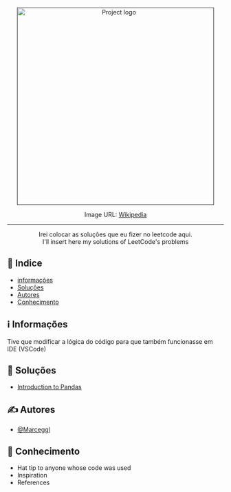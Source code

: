 <p align="center">
  <a href="" rel="noopener">
 <img width=458px src="https://upload.wikimedia.org/wikipedia/commons/thumb/0/0a/LeetCode_Logo_black_with_text.svg/458px-LeetCode_Logo_black_with_text.svg.png" alt="Project logo"></a><br>
</p>

<div align="center">
<p>Image URL: <a href="https://upload.wikimedia.org/wikipedia/commons/thumb/0/0a/LeetCode_Logo_black_with_text.svg/458px-LeetCode_Logo_black_with_text.svg.png">Wikipedia</a></p>
</div>

---

<p align="center"> 
    Irei colocar as soluções que eu fizer no leetcode aqui.
    <br>
    I'll insert here my solutions of LeetCode's problems

</p>

## 📝 Indice

- [informações](#sobre)
- [Soluções](#solucoes)
- [Autores](#authors)
- [Conhecimento](#conhecimento)

## ℹ️ Informações <a name="sobre"></a>

<p>Tive que modificar a lógica do código para que também funcionasse em IDE (VSCode)</p>

## 💾 Soluções <a name = "solucoes"></a>

- [Introduction to Pandas](https://github.com/Marceggl/LeetCode/tree/main/Introduction%20to%20Pandas)

## ✍️ Autores <a name = "authors"></a>

- [@Marceggl](https://github.com/Marceggl)

## 🎉 Conhecimento <a name = "conhecimento"></a>

- Hat tip to anyone whose code was used
- Inspiration
- References
